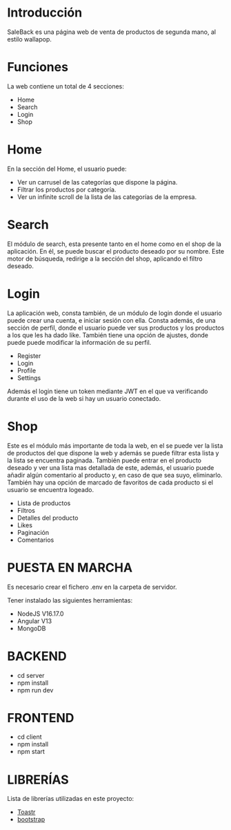 # Introducción

SaleBack es una página web de venta de productos de segunda mano, al estilo wallapop.

# Funciones

La web contiene un total de 4 secciones:

* Home
* Search
* Login
* Shop

# Home

En la sección del Home, el usuario puede:

* Ver un carrusel de las categorías que dispone la página.
* Filtrar los productos por categoría.
* Ver un infinite scroll de la lista de las categorías de la empresa.

# Search

El módulo de search, esta presente tanto en el home como en el shop de la aplicación. En él, se puede
buscar el producto deseado por su nombre. Este motor de búsqueda, redirige a la sección del shop,
aplicando el filtro deseado.

# Login

La aplicación web, consta también, de un módulo de login donde el usuario puede crear una cuenta, e
iniciar sesión con ella. Consta además, de una sección de perfil, donde el usuario puede ver sus
productos y los productos a los que les ha dado like. También tiene una opción de ajustes, donde puede
puede modificar la información de su perfil.

* Register
* Login
* Profile
* Settings

Además el login tiene un token mediante JWT en el que va verificando durante el uso de la web si hay
un usuario conectado.

# Shop

Este es el módulo más importante de toda la web, en el se puede ver la lista de productos del que dispone la
web y además se puede filtrar esta lista y la lista se encuentra paginada. También puede entrar en el
producto deseado y ver una lista mas detallada de este, además, el usuario puede añadir algún comentario
al producto y, en caso de que sea suyo, eliminarlo. También hay una opción de marcado de favoritos de
cada producto si el usuario se encuentra logeado.

* Lista de productos
* Filtros
* Detalles del producto
* Likes
* Paginación
* Comentarios


# PUESTA EN MARCHA
Es necesario crear el fichero .env en la carpeta de servidor.

Tener instalado las siguientes herramientas:

* NodeJS V16.17.0
* Angular V13
* MongoDB

# BACKEND
* cd server
* npm install
* npm run dev
# FRONTEND
* cd client
* npm install
* npm start

# LIBRERÍAS
Lista de librerías utilizadas en este proyecto:

* [Toastr](https://codeseven.github.io/toastr/)
* [bootstrap](https://getbootstrap.com/)
